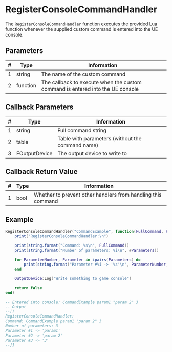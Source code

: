 # RegisterConsoleCommandHandler
The `RegisterConsoleCommandHandler` function executes the provided Lua function whenever the supplied custom command is entered into the UE console.

## Parameters
| # | Type     | Information |
|---|----------|-------------|
| 1 | string   | The name of the custom command |
| 2 | function | The callback to execute when the custom command is entered into the UE console|

## Callback Parameters
| # | Type     | Information |
|---|----------|-------------|
| 1 | string   | Full command string |
| 2 | table    | Table with parameters (without the command name) |
| 3 | FOutputDevice | The output device to write to |

## Callback Return Value
| # | Type  | Information |
|---|-------|-------------|
| 1 | bool  | Whether to prevent other handlers from handling this command |

## Example
```lua
RegisterConsoleCommandHandler("CommandExample", function(FullCommand, Parameters, OutputDevice)
    print("RegisterConsoleCommandHandler:\n")

    print(string.format("Command: %s\n", FullCommand))
    print(string.format("Number of parameters: %i\n", #Parameters))
    
    for ParameterNumber, Parameter in ipairs(Parameters) do
        print(string.format("Parameter #%i -> '%s'\n", ParameterNumber, Parameter))
    end

    OutputDevice:Log("Write something to game console")

    return false
end)

-- Entered into console: CommandExample param1 "param 2" 3
-- Output
--[[
RegisterConsoleCommandHandler:
Command: CommandExample param1 "param 2" 3
Number of parameters: 3
Parameter #1 -> 'param1'
Parameter #2 -> 'param 2'
Parameter #3 -> '3'
--]]
```